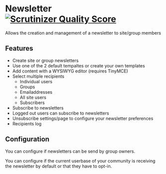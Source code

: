 Newsletter [![Scrutinizer Quality Score](https://scrutinizer-ci.com/g/ColdTrick/newsletter/badges/quality-score.png?s=6086ad5aac5e7c11988c2d92d3680834a286a08c)](https://scrutinizer-ci.com/g/ColdTrick/newsletter/)
==========

Allows the creation and management of a newsletter to site/group members

Features
--------

 - Create site or group newsletters
 - Use one of the 2 default tempaltes or create your own templates
 - Add content with a WYSIWYG editor (requires TinyMCE)
 - Select multiple recipients
   - Individual users
   - Groups
   - Emailaddresses
   - All site users
   - Subscribers
 - Subscribe to newsletters
 - Logged out users can subscribe to newsletters
 - Unsubscribe settings/page to configure your newsletter preferences
 - Recipients log

Configuration
-------------

You can configure if newsletters can be send by group owners.

You can configure if the current userbase of your community is receiving the newsletter by default or that they have to opt-in.
